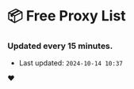 # :package: Free Proxy List
### Updated every 15 minutes.

- Last updated: `2024-10-14 10:37`

:heart:

